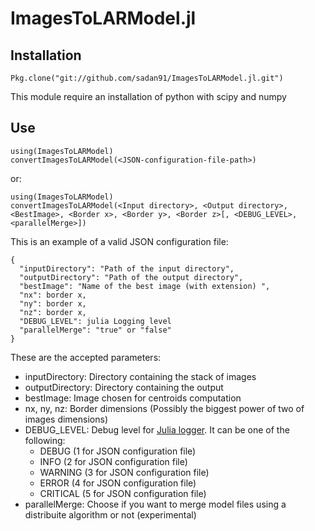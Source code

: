# ImagesToLARModel.jl

Installation
------

    Pkg.clone("git://github.com/sadan91/ImagesToLARModel.jl.git")
    
This module require an installation of python with scipy and numpy

Use
------

    using(ImagesToLARModel)
    convertImagesToLARModel(<JSON-configuration-file-path>)
 
 or:
 
    using(ImagesToLARModel)
    convertImagesToLARModel(<Input directory>, <Output directory>, <BestImage>, <Border x>, <Border y>, <Border z>[, <DEBUG_LEVEL>, <parallelMerge>])

This is an example of a valid JSON configuration file:

    {
      "inputDirectory": "Path of the input directory",
      "outputDirectory": "Path of the output directory",
      "bestImage": "Name of the best image (with extension) ",
      "nx": border x,
      "ny": border x,
      "nz": border x,
      "DEBUG_LEVEL": julia Logging level
      "parallelMerge": "true" or "false" 
    }

These are the accepted parameters:

- inputDirectory: Directory containing the stack of images
- outputDirectory: Directory containing the output
- bestImage: Image chosen for centroids computation
- nx, ny, nz: Border dimensions (Possibly the biggest power of two of images dimensions)
- DEBUG_LEVEL: Debug level for [Julia logger](https://github.com/kmsquire/Logging.jl). It can be one of the following:
    - DEBUG (1 for JSON configuration file)
    - INFO (2 for JSON configuration file)
    - WARNING (3 for JSON configuration file)
    - ERROR (4 for JSON configuration file)
    - CRITICAL (5 for JSON configuration file)
- parallelMerge: Choose if you want to merge model files using a distribuite algorithm or not (experimental)